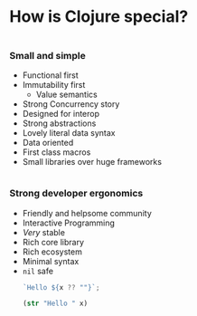 <div class="slide">

# How is Clojure special?
<div class="gutters-10 row">
<div class="column">

### Small and simple
- Functional first
- Immutability first
  - Value semantics
- Strong Concurrency story
- Designed for interop
- Strong abstractions
- Lovely literal data syntax
- Data oriented
- First class macros
- Small libraries over huge frameworks

</div>

<div class="column">

### Strong developer ergonomics
- Friendly and helpsome community
- Interactive Programming
- _Very_ stable
- Rich core library
- Rich ecosystem
- Minimal syntax
- `nil` safe
  ``` typescript
  `Hello ${x ?? ""}`;
  ```
  ``` clojure
  (str "Hello " x)
  ```

</div>
</div>

</div>
